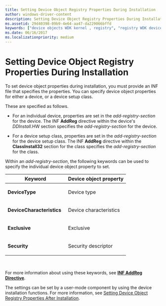 ```yaml
---
title: Setting Device Object Registry Properties During Installation
author: windows-driver-content
description: Setting Device Object Registry Properties During Installation
ms.assetid: 29d40398-09b9-4e64-aa47-da229066bffd
keywords: ["device objects WDK kernel , registry", "registry WDK device objects"]
ms.date: 06/16/2017
ms.localizationpriority: medium
---
```


# Setting Device Object Registry Properties During Installation





To set device object properties during installation, you must provide an INF file that specifies the properties. You can specify device object properties for either a device, or a device setup class.

These are specified as follows.

-   For an individual device, properties are set in the *add-registry-section* for the device. The INF **AddReg** directive within the device's *DDInstall*.HW section specifies the *add-registry-section* for the device.

-   For a device setup class, properties are set in the *add-registry-section* for the device setup class. The INF **AddReg** directive within the **ClassInstall32** section for the class specifies the *add-registry-section* for the class.

Within an *add-registry-section*, the following keywords can be used to specify the individual device object property to set.

<table>
<colgroup>
<col width="50%" />
<col width="50%" />
</colgroup>
<thead>
<tr class="header">
<th>Keyword</th>
<th>Device object property</th>
</tr>
</thead>
<tbody>
<tr class="odd">
<td><p><strong>DeviceType</strong></p></td>
<td><p>Device type</p></td>
</tr>
<tr class="even">
<td><p><strong>DeviceCharacteristics</strong></p></td>
<td><p>Device characteristics</p></td>
</tr>
<tr class="odd">
<td><p><strong>Exclusive</strong></p></td>
<td><p>Exclusive</p></td>
</tr>
<tr class="even">
<td><p><strong>Security</strong></p></td>
<td><p>Security descriptor</p></td>
</tr>
</tbody>
</table>

 

For more information about using these keywords, see [**INF AddReg Directive**](https://msdn.microsoft.com/library/windows/hardware/ff546320).

The settings can be set by a user-mode component by using the device installation functions. For more information, see [Setting Device Object Registry Properties After Installation](setting-device-object-registry-properties-after-installation.md).

 

 




